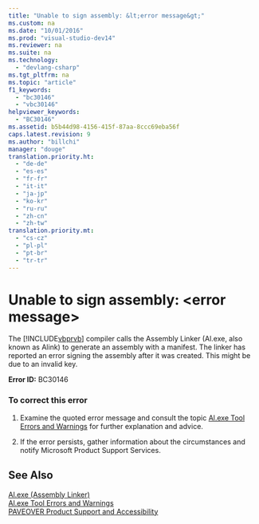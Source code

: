 ```yaml
---
title: "Unable to sign assembly: &lt;error message&gt;"
ms.custom: na
ms.date: "10/01/2016"
ms.prod: "visual-studio-dev14"
ms.reviewer: na
ms.suite: na
ms.technology: 
  - "devlang-csharp"
ms.tgt_pltfrm: na
ms.topic: "article"
f1_keywords: 
  - "bc30146"
  - "vbc30146"
helpviewer_keywords: 
  - "BC30146"
ms.assetid: b5b44d98-4156-415f-87aa-8ccc69eba56f
caps.latest.revision: 9
ms.author: "billchi"
manager: "douge"
translation.priority.ht: 
  - "de-de"
  - "es-es"
  - "fr-fr"
  - "it-it"
  - "ja-jp"
  - "ko-kr"
  - "ru-ru"
  - "zh-cn"
  - "zh-tw"
translation.priority.mt: 
  - "cs-cz"
  - "pl-pl"
  - "pt-br"
  - "tr-tr"
---
```

# Unable to sign assembly: &lt;error message&gt;
The [!INCLUDE[vbprvb](../VS_debugger/includes/vbprvb_md.md)] compiler calls the Assembly Linker (Al.exe, also known as Alink) to generate an assembly with a manifest. The linker has reported an error signing the assembly after it was created. This might be due to an invalid key.  
  
 **Error ID:** BC30146  
  
### To correct this error  
  
1.  Examine the quoted error message and consult the topic [Al.exe Tool Errors and Warnings](assetId:///7f125d49-0a03-47a6-9ba9-d61a679a7d4b) for further explanation and advice.  
  
2.  If the error persists, gather information about the circumstances and notify Microsoft Product Support Services.  
  
## See Also  
 [Al.exe (Assembly Linker)](../Topic/Al.exe%20\(Assembly%20Linker\).md)   
 [Al.exe Tool Errors and Warnings](assetId:///7f125d49-0a03-47a6-9ba9-d61a679a7d4b)   
 [PAVEOVER Product Support and Accessibility](assetId:///14e1d293-7b6d-40a6-bf3e-a92f8ee6c88c)
